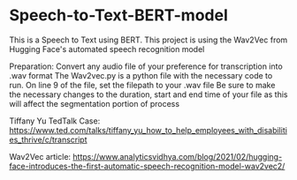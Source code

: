 # Speech-to-Text-BERT-model

This is a Speech to Text using BERT. This project is using the Wav2Vec from Hugging Face's automated speech recognition model

Preparation: 
Convert any audio file of your preference for transcription into .wav format
The Wav2vec.py is a python file with the necessary code to run. On line 9 of the file, set the filepath to your .wav file
Be sure to make the necessary changes to the duration, start and end time of your file as this will affect the segmentation portion of process

Tiffany Yu TedTalk Case: https://www.ted.com/talks/tiffany_yu_how_to_help_employees_with_disabilities_thrive/c/transcript

Wav2Vec article: https://www.analyticsvidhya.com/blog/2021/02/hugging-face-introduces-the-first-automatic-speech-recognition-model-wav2vec2/
